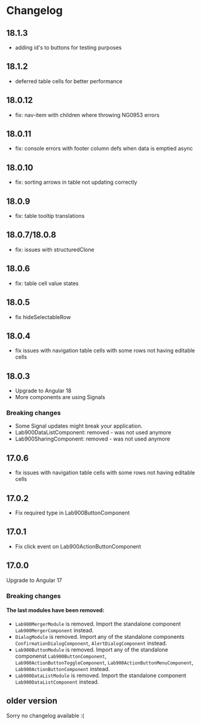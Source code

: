 # Changelog

## 18.1.3
- adding id's to buttons for testing purposes

## 18.1.2
- deferred table cells for better performance

## 18.0.12
- fix: nav-item with children where throwing NG0953 errors

## 18.0.11
- fix: console errors with footer column defs when data is emptied async

## 18.0.10
- fix: sorting arrows in table not updating correctly

## 18.0.9
- fix: table tooltip translations

## 18.0.7/18.0.8
- fix: issues with structuredClone

## 18.0.6
- fix: table cell value states

## 18.0.5
- fix hideSelectableRow

## 18.0.4
- fix issues with navigation table cells with some rows not having editable cells

## 18.0.3
- Upgrade to Angular 18
- More components are using Signals

### Breaking changes
- Some Signal updates might break your application.
- Lab900DataListComponent: removed - was not used anymore
- Lab900SharingComponent: removed - was not used anymore

## 17.0.6
- fix issues with navigation table cells with some rows not having editable cells

## 17.0.2
- Fix required type in Lab900ButtonComponent

## 17.0.1
- Fix click event on Lab900ActionButtonComponent

## 17.0.0
Upgrade to Angular 17

### Breaking changes

#### The last modules have been removed:
- `Lab900MergerModule` is removed. Import the standalone component `Lab900MergerComponent` instead.
- `DialogModule` is removed. Import any of the standalone components `ConfirmationDialogComponent`, `AlertDialogComponent` instead.
- `Lab900ButtonModule` is removed. Import any of the standalone componenst `Lab900ButtonComponent`, `Lab900ActionButtonToggleComponent`, `Lab900ActionButtonMenuComponent`, `Lab900ActionButtonComponent` instead.
- `Lab900DataListModule` is removed. Import the standalone component `Lab900DataListComponent` instead.

## older version
Sorry no changelog available :(
